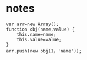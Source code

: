# notes

    var arr=new Array();
    function obj(name,value) {
        this.name=name;
        this.value=value;
    }
    arr.push(new obj(1，'name'));
